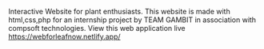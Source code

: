 Interactive Website for plant enthusiasts. This website is made with html,css,php for an internship project by TEAM GAMBIT in association with compsoft technologies.
View this web application live https://webforleafnow.netlify.app/
